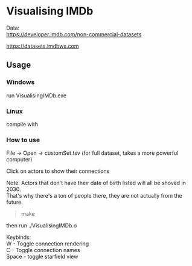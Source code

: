 # Visualising IMDb

Data:\
https://developer.imdb.com/non-commercial-datasets

https://datasets.imdbws.com

## Usage
### Windows
run VisualisingIMDb.exe

### Linux
compile with

### How to use
File -> Open -> customSet.tsv (for full dataset, takes a more powerful computer)

Click on actors to show their connections

Note: Actors that don't have their date of birth listed will all be shoved in 2030.\
That's why there's a ton of people there, they are not actually from the future.

> make

then run ./VisualisingIMDb.o

Keybinds:\
W - Toggle connection rendering\
C - Toggle connection names\
Space - toggle starfield view